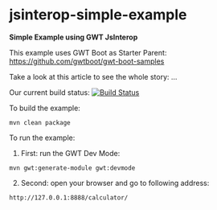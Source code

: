 # jsinterop-simple-example
**Simple Example using GWT JsInterop**

This example uses GWT Boot as Starter Parent: https://github.com/gwtboot/gwt-boot-samples

Take a look at this article to see the whole story: ...

Our current build status: [![Build Status](https://travis-ci.org/lofidewanto/jsinterop-simple-example.svg?branch=master)](https://travis-ci.org/lofidewanto/jsinterop-simple-example)

To build the example:
```
mvn clean package
```

To run the example:
1. First: run the GWT Dev Mode: 
```
mvn gwt:generate-module gwt:devmode
```
2. Second: open your browser and go to following address:
```
http://127.0.0.1:8888/calculator/
```